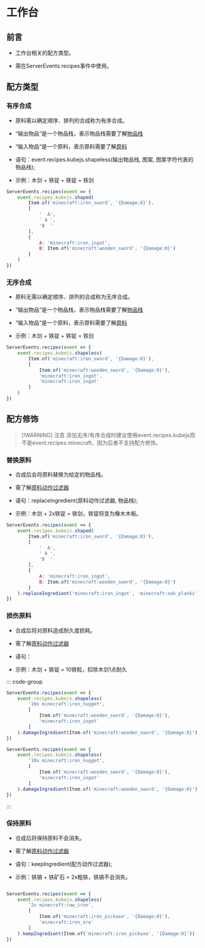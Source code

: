 # 工作台

## 前言

- 工作台相关的配方类型。

- 需在ServerEvents.recipes事件中使用。

## 配方类型

### 有序合成

- 原料需以确定顺序、排列的合成称为有序合成。

- “输出物品”是一个物品栈，表示物品栈需要了解[物品栈](../../../MiscellaneousKnowledge/ItemStack.md)

- “输入物品”是一个原料，表示原料需要了解[原料](../../../MiscellaneousKnowledge/Ingredient.md)

- 语句：event.recipes.kubejs.shapeless(输出物品栈, 图案, 图案字符代表的物品栈);

- 示例：木剑 + 铁锭 + 铁锭 = 铁剑

```js
ServerEvents.recipes(event => {
    event.recipes.kubejs.shaped(
        Item.of('minecraft:iron_sword', '{Damage:0}'),
        [
            '  A',
            ' A ',
            'B  '
        ],
        {
            A: 'minecraft:iron_ingot',
            B: Item.of('minecraft:wooden_sword', '{Damage:0}')
        }
    )
})
```

### 无序合成

- 原料无需以确定顺序、排列的合成称为无序合成。

- “输出物品”是一个物品栈，表示物品栈需要了解[物品栈](../../../MiscellaneousKnowledge/ItemStack.md)

- “输入物品”是一个原料，表示原料需要了解[原料](../../../MiscellaneousKnowledge/Ingredient.md)

- 示例：木剑 + 铁锭 + 铁锭 = 铁剑

```js
ServerEvents.recipes(event => {
    event.recipes.kubejs.shapeless(
        Item.of('minecraft:iron_sword', '{Damage:0}'),
        [
            Item.of('minecraft:wooden_sword', '{Damage:0}'),
            'minecraft:iron_ingot',
            'minecraft:iron_ingot'
        ]
    )
})
```

## 配方修饰

> [!WARNING] 注意
> 添加无序/有序合成时建议使用event.recipes.kubejs而不是event.recipes.minecraft，因为后者不支持配方修饰。

### 替换原料

- 合成后会将原料替换为给定的物品栈。

- 需了解[原料动作过滤器](../../../MiscellaneousKnowledge/IngredientActionFilter.md)

- 语句：replaceIngredient(原料动作过滤器, 物品栈);

- 示例：木剑 + 2x铁锭 = 铁剑，铁锭将变为橡木木板。

```js
ServerEvents.recipes(event => {
    event.recipes.kubejs.shaped(
        Item.of('minecraft:iron_sword', '{Damage:0}'),
        [
            '  A',
            ' A ',
            'B  '
        ],
        {
            A: 'minecraft:iron_ingot',
            B: Item.of('minecraft:wooden_sword', '{Damage:0}')
        }
    ).replaceIngredient('minecraft:iron_ingot', 'minecraft:oak_planks')
})
```

### 损伤原料

- 合成后将对原料造成耐久度损耗。

- 需了解[原料动作过滤器](../../../MiscellaneousKnowledge/IngredientActionFilter.md)

- 语句：

- 示例：木剑 + 铁锭 = 10铁粒，扣除木剑1点耐久

::: code-group

```js [不指定扣除耐久]
ServerEvents.recipes(event => {
    event.recipes.kubejs.shapeless(
        '10x minecraft:iron_nugget',
        [
            Item.of('minecraft:wooden_sword', '{Damage:0}'),
            'minecraft:iron_ingot'
        ]
    ).damageIngredient(Item.of('minecraft:wooden_sword', '{Damage:0}'))
})
```

```js [指定扣除耐久]
ServerEvents.recipes(event => {
    event.recipes.kubejs.shapeless(
        '10x minecraft:iron_nugget',
        [
            Item.of('minecraft:wooden_sword', '{Damage:0}'),
            'minecraft:iron_ingot'
        ]
    ).damageIngredient(Item.of('minecraft:wooden_sword', '{Damage:0}'), 1)
})
```

:::

### 保持原料

- 合成后将保持原料不会消失。

- 需了解[原料动作过滤器](../../../MiscellaneousKnowledge/IngredientActionFilter.md)

- 语句：keepIngredient(配方动作过滤器);

- 示例：铁镐 + 铁矿石 = 2x粗铁，铁镐不会消失。

```js

ServerEvents.recipes(event => {
    event.recipes.kubejs.shapeless(
        '2x minecraft:raw_iron',
        [
            Item.of('minecraft:iron_pickaxe', '{Damage:0}'),
            'minecraft:iron_ore'
        ]
    ).keepIngredient(Item.of('minecraft:iron_pickaxe', '{Damage:0}'))
})
```
